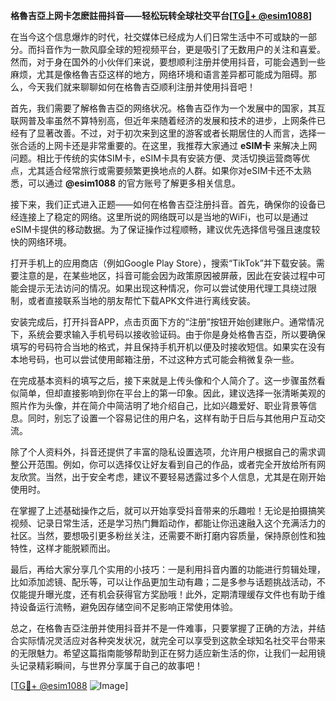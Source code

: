 **格魯吉亞上网卡怎麽註冊抖音——轻松玩转全球社交平台[[TG💪+ @esim1088](https://t.me/s/esim1088)]**

在当今这个信息爆炸的时代，社交媒体已经成为人们日常生活中不可或缺的一部分。而抖音作为一款风靡全球的短视频平台，更是吸引了无数用户的关注和喜爱。然而，对于身在国外的小伙伴们来说，要想顺利注册并使用抖音，可能会遇到一些麻烦，尤其是像格魯吉亞这样的地方，网络环境和语言差异都可能成为阻碍。那么，今天我们就来聊聊如何在格魯吉亞顺利注册并使用抖音吧！

首先，我们需要了解格魯吉亞的网络状况。格魯吉亞作为一个发展中的国家，其互联网普及率虽然不算特别高，但近年来随着经济的发展和技术的进步，上网条件已经有了显著改善。不过，对于初次来到这里的游客或者长期居住的人而言，选择一张合适的上网卡还是非常重要的。在这里，我推荐大家通过 **eSIM卡** 来解决上网问题。相比于传统的实体SIM卡，eSIM卡具有安装方便、灵活切换运营商等优点，尤其适合经常旅行或需要频繁更换地点的人群。如果你对eSIM卡还不太熟悉，可以通过 **@esim1088** 的官方账号了解更多相关信息。

接下来，我们正式进入正题——如何在格魯吉亞注册抖音。首先，确保你的设备已经连接上了稳定的网络。这里所说的网络既可以是当地的WiFi，也可以是通过eSIM卡提供的移动数据。为了保证操作过程顺畅，建议优先选择信号强且速度较快的网络环境。

打开手机上的应用商店（例如Google Play Store），搜索“TikTok”并下载安装。需要注意的是，在某些地区，抖音可能会因为政策原因被屏蔽，因此在安装过程中可能会提示无法访问的情况。如果出现这种情况，你可以尝试使用代理工具绕过限制，或者直接联系当地的朋友帮忙下载APK文件进行离线安装。

安装完成后，打开抖音APP，点击页面下方的“注册”按钮开始创建账户。通常情况下，系统会要求输入手机号码以接收验证码。由于你是身处格魯吉亞，所以要确保填写的号码符合当地的格式，并且保持手机开机以便及时接收短信。如果实在没有本地号码，也可以尝试使用邮箱注册，不过这种方式可能会稍微复杂一些。

在完成基本资料的填写之后，接下来就是上传头像和个人简介了。这一步骤虽然看似简单，但却直接影响到你在平台上的第一印象。因此，建议选择一张清晰美观的照片作为头像，并在简介中简洁明了地介绍自己，比如兴趣爱好、职业背景等信息。同时，别忘了设置一个容易记住的用户名，这样有助于日后与其他用户互动交流。

除了个人资料外，抖音还提供了丰富的隐私设置选项，允许用户根据自己的需求调整公开范围。例如，你可以选择仅让好友看到自己的作品，或者完全开放给所有网友欣赏。当然，出于安全考虑，建议不要轻易透露过多个人信息，尤其是在刚开始使用时。

在掌握了上述基础操作之后，就可以开始享受抖音带来的乐趣啦！无论是拍摄搞笑视频、记录日常生活，还是学习热门舞蹈动作，都能让你迅速融入这个充满活力的社区。当然，要想吸引更多粉丝关注，还需要不断打磨内容质量，保持原创性和独特性，这样才能脱颖而出。

最后，再给大家分享几个实用的小技巧：一是利用抖音内置的功能进行剪辑处理，比如添加滤镜、配乐等，可以让作品更加生动有趣；二是多参与话题挑战活动，不仅能提升曝光度，还有机会获得官方奖励哦！此外，定期清理缓存文件也有助于维持设备运行流畅，避免因存储空间不足影响正常使用体验。

总之，在格魯吉亞注册并使用抖音并不是一件难事，只要掌握了正确的方法，并结合实际情况灵活应对各种突发状况，就完全可以享受到这款全球知名社交平台带来的无限魅力。希望这篇指南能够帮助到正在努力适应新生活的你，让我们一起用镜头记录精彩瞬间，与世界分享属于自己的故事吧！

[[TG💪+ @esim1088](https://t.me/s/esim1088) ![Image](https://i.postimg.cc/4NQfJmqS/Snipaste-2025-05-13-00-14-12.png)]